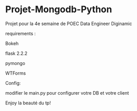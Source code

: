 # Projet-Mongodb-Python
Projet pour la 4e semaine de POEC Data Engineer Diginamic


requirements :

Bokeh

flask 2.2.2

pymongo

WTForms


Config:

modifier le main.py pour configurer votre DB et votre client


Enjoy la beauté du tp!
